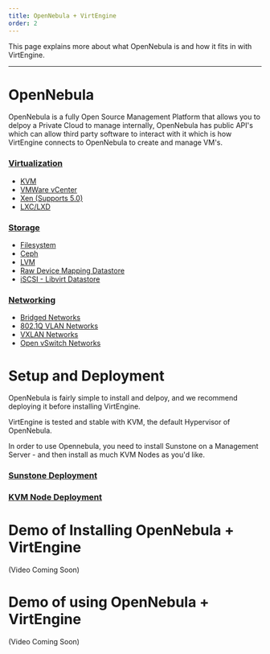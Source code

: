 ```yaml
---
title: OpenNebula + VirtEngine
order: 2
---
```


This page explains more about what OpenNebula is and how it fits in with VirtEngine.

---

# OpenNebula

OpenNebula is a fully Open Source Management Platform that allows you to delpoy a Private Cloud to manage internally, OpenNebula has public API's which can allow third party software to interact with it which is how VirtEngine connects to OpenNebula to create and manage VM's.

### [Virtualization](https://docs.opennebula.org/5.4/deployment/open_cloud_host_setup/index.html)
- [KVM](https://docs.opennebula.org/5.4/deployment/open_cloud_host_setup/kvm_driver.html)
- [VMWare vCenter](https://docs.opennebula.org/5.4/deployment/vmware_infrastructure_setup/index.html)
- [Xen (Supports 5.0)](https://github.com/OpenNebula/addon-xen)
- [LXC/LXD](https://github.com/OpenNebula/addon-lxcone)

### [Storage](https://docs.opennebula.org/5.4/deployment/open_cloud_storage_setup/overview.html#datastore-types)
- [Filesystem](https://docs.opennebula.org/5.4/deployment/open_cloud_storage_setup/fs_ds.html#fs-ds)
- [Ceph](https://docs.opennebula.org/5.4/deployment/open_cloud_storage_setup/ceph_ds.html#ceph-ds)
- [LVM](https://docs.opennebula.org/5.4/deployment/open_cloud_storage_setup/lvm_drivers.html#lvm-drivers)
- [Raw Device Mapping Datastore](https://docs.opennebula.org/5.4/deployment/open_cloud_storage_setup/dev_ds.html#dev-ds)
- [iSCSI - Libvirt Datastore](https://docs.opennebula.org/5.4/deployment/open_cloud_storage_setup/iscsi_ds.html#iscsi-ds)

### [Networking](https://docs.opennebula.org/5.4/deployment/open_cloud_networking_setup/index.html)
- [Bridged Networks](https://docs.opennebula.org/5.4/deployment/open_cloud_networking_setup/bridged.html)
- [802.1Q VLAN Networks](https://docs.opennebula.org/5.4/deployment/open_cloud_networking_setup/bridged.html)
- [VXLAN Networks](https://docs.opennebula.org/5.4/deployment/open_cloud_networking_setup/vxlan.html)
- [Open vSwitch Networks](https://docs.opennebula.org/5.4/deployment/open_cloud_networking_setup/vxlan.html)

# Setup and Deployment

OpenNebula is fairly simple to install and delpoy, and we recommend deploying it before installing VirtEngine.

VirtEngine is tested and stable with KVM, the default Hypervisor of OpenNebula.

In order to use Opennebula, you need to install Sunstone on a Management Server - and then install as much KVM Nodes as you'd like.

### [Sunstone Deployment](https://docs.opennebula.org/5.4/deployment/opennebula_installation/index.html)

### [KVM Node Deployment](https://docs.opennebula.org/5.4/deployment/node_installation/kvm_node_installation.html)

# Demo of Installing OpenNebula + VirtEngine

(Video Coming Soon)

# Demo of using OpenNebula + VirtEngine

(Video Coming Soon)